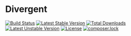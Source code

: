 # Divergent

[![Build Status](https://travis-ci.org/Drepas/Divergent.svg?branch=V-1.0.0)](https://travis-ci.org/Drepas/Divergent)
[![Latest Stable Version](https://poser.pugx.org/dreaps/divergent/v/stable)](https://packagist.org/packages/dreaps/divergent)
[![Total Downloads](https://poser.pugx.org/dreaps/divergent/downloads)](https://packagist.org/packages/dreaps/divergent)
[![Latest Unstable Version](https://poser.pugx.org/dreaps/divergent/v/unstable)](https://packagist.org/packages/dreaps/divergent)
[![License](https://poser.pugx.org/dreaps/divergent/license)](https://packagist.org/packages/dreaps/divergent)
[![composer.lock](https://poser.pugx.org/dreaps/divergent/composerlock)](https://packagist.org/packages/dreaps/divergent)
